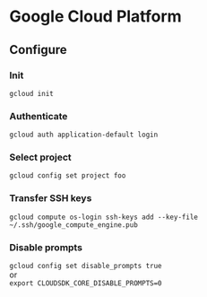 # Google Cloud Platform

## Configure

### Init

`gcloud init`

### Authenticate

`gcloud auth application-default login`

### Select project

`gcloud config set project foo`

### Transfer SSH keys

`gcloud compute os-login ssh-keys add --key-file ~/.ssh/google_compute_engine.pub`

### Disable prompts

`gcloud config set disable_prompts true`  
or  
`export CLOUDSDK_CORE_DISABLE_PROMPTS=0`
